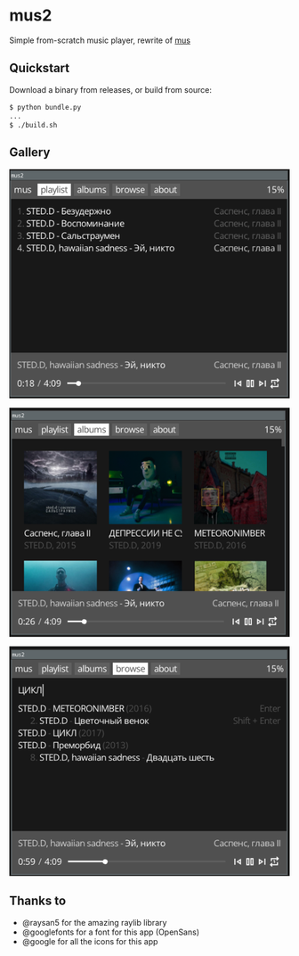 # mus2
Simple from-scratch music player, rewrite of [mus](https://github.com/thisisignitedoreo/mus)

## Quickstart
Download a binary from releases, or build from source:
```console
$ python bundle.py
...
$ ./build.sh
```

## Gallery
![Screenshot 1](screenshots/screenshot1.png)

![Screenshot 2](screenshots/screenshot2.png)

![Screenshot 3](screenshots/screenshot3.png)

## Thanks to
- @raysan5 for the amazing raylib library
- @googlefonts for a font for this app (OpenSans)
- @google for all the icons for this app

